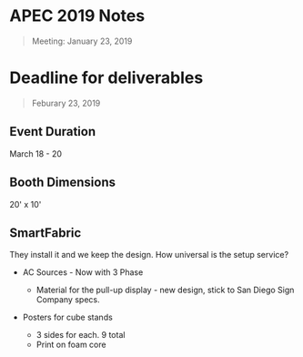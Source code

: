 # APEC 2019 Notes
> Meeting: January 23, 2019

# Deadline for deliverables
> Feburary 23, 2019

## Event Duration
March 18 - 20

## Booth Dimensions
20' x 10'

## SmartFabric
They install it and we keep the design.
How universal is the setup service?

- AC Sources - Now with 3 Phase
  * Material for the pull-up display - new design, stick to San Diego Sign Company specs.

- Posters for cube stands
  * 3 sides for each. 9 total
  * Print on foam core
